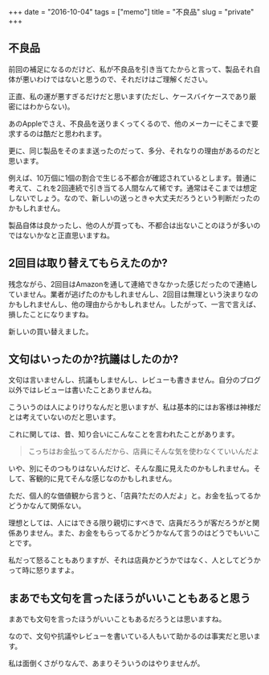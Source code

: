 +++
date = "2016-10-04"
tags =  ["memo"]
title = "不良品"
slug = "private"
+++

## 不良品		

前回の補足になるのだけど、私が不良品を引き当てたからと言って、製品それ自体が悪いわけではないと思うので、それだけはご理解ください。

正直、私の運が悪すぎるだけだと思います(ただし、ケースバイケースであり厳密にはわからない)。

あのAppleでさえ、不良品を送りまくってくるので、他のメーカーにそこまで要求するのは酷だと思われます。

更に、同じ製品をそのまま送ったのだって、多分、それなりの理由があるのだと思います。

例えば、10万個に1個の割合で生じる不都合が確認されているとします。普通に考えて、これを2回連続で引き当てる人間なんて稀です。通常はそこまでは想定しないでしょう。なので、新しいの送っときゃ大丈夫だろうという判断だったのかもしれません。

製品自体は良かったし、他の人が買っても、不都合は出ないことのほうが多いのではないかなと正直思いますね。

## 2回目は取り替えてもらえたのか?

残念ながら、2回目はAmazonを通して連絡できなかった感じだったので連絡していません。業者が逃げたのかもしれませんし、2回目は無理という決まりなのかもしれませんし、他の理由からかもしれません。したがって、一言で言えば、損したことになりますね。

新しいの買い替えました。

## 文句はいったのか?抗議はしたのか?

文句は言いませんし、抗議もしませんし、レビューも書きません。自分のブログ以外ではレビューは書いたことありませんね。

こういうのは人によりけりなんだと思いますが、私は基本的にはお客様は神様だとは考えていないのだと思います。

これに関しては、昔、知り合いにこんなことを言われたことがあります。

> こっちはお金払ってるんだから、店員にそんな気を使わなくていいんだよ

いや、別にそのつもりはないんだけど、そんな風に見えたのかもしれません。そして、客観的に見てそんな感じなのかもしれません。

ただ、個人的な価値観から言うと、「店員?ただの人だよ」と。お金を払ってるかどうかなんて関係ない。

理想としては、人にはできる限り親切にすべきで、店員だろうが客だろうがと関係ありません。また、お金をもらってるかどうかなんて言うのはどうでもいいことです。

私だって怒ることもありますが、それは店員かどうかではなく、人としてどうかって時に怒りますよ。

## まあでも文句を言ったほうがいいこともあると思う

まあでも文句を言ったほうがいいこともあるだろうとは思いますね。

なので、文句や抗議やレビューを書いている人もいて助かるのは事実だと思います。

私は面倒くさがりなんで、あまりそういうのはやりませんが。
		
